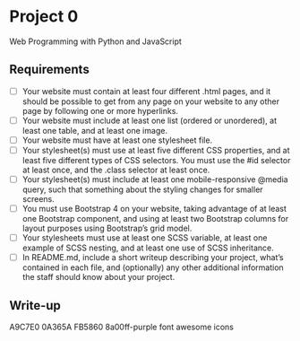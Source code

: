 # Project 0

Web Programming with Python and JavaScript

## Requirements
 - [ ] Your website must contain at least four different .html pages, and it should be possible to get from any page on your website to any other page by following one or more hyperlinks.
 - [ ] Your website must include at least one list (ordered or unordered), at least one table, and at least one image.
 - [ ] Your website must have at least one stylesheet file.
 - [ ] Your stylesheet(s) must use at least five different CSS properties, and at least five different types of CSS selectors. You must use the #id selector at least once, and the .class selector at least once.
 - [ ] Your stylesheet(s) must include at least one mobile-responsive @media query, such that something about the styling changes for smaller screens.
 - [ ] You must use Bootstrap 4 on your website, taking advantage of at least one Bootstrap component, and using at least two Bootstrap columns for layout purposes using Bootstrap’s grid model.
 - [ ] Your stylesheets must use at least one SCSS variable, at least one example of SCSS nesting, and at least one use of SCSS inheritance.
 - [ ] In README.md, include a short writeup describing your project, what’s contained in each file, and (optionally) any other additional information the staff should know about your project.

## Write-up
A9C7E0
0A365A
FB5860
8a00ff-purple
font awesome icons
